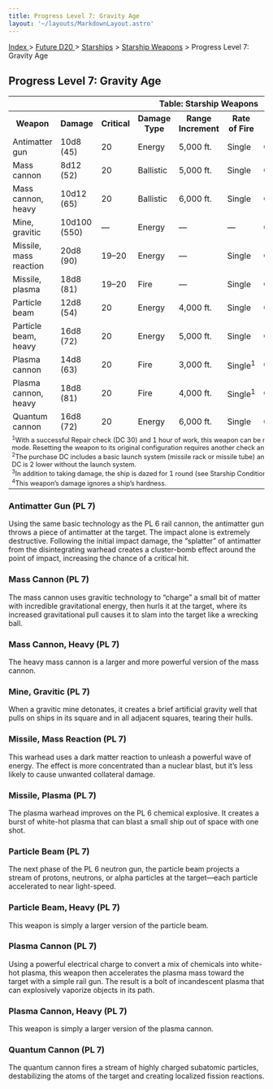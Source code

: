 ```yaml
---
title: Progress Level 7: Gravity Age
layout: '~/layouts/MarkdownLayout.astro'
---
```


[ Index ](/) > [ Future D20 ](/future.d20.srd) > [Starships](/future.d20.srd/starships) > [Starship Weapons](/future.d20.srd/starships/starship) > Progress Level 7: Gravity Age

## Progress Level 7: Gravity Age


<table> <tr><th colspan="9">Table: Starship Weapons</th></tr> <tr><th>Weapon</th><th>Damage</th><th>Critical</th><th>Damage Type</th><th>Range Increment</th><th>Rate of Fire</th><th>Minimum Ship Size</th><th>Purchase DC</th><th>Restriction</th></tr> <tr><td>Antimatter gun</td><td>10d8 (45)</td><td>20</td><td>Energy</td><td>5,000 ft.</td><td>Single</td><td>Colossal</td><td>38</td><td>Mil (+3)</td></tr> <tr class="shaded"><td>Mass cannon</td><td>8d12 (52)</td><td>20</td><td>Ballistic</td><td>5,000 ft.</td><td>Single</td><td>Gargantuan</td><td>37</td><td>Lic (+1)</td></tr> <tr><td>Mass cannon, heavy</td><td>10d12 (65)</td><td>20</td><td>Ballistic</td><td>6,000 ft.</td><td>Single</td><td>Colossal</td><td>40</td><td>Res (+2)</td></tr> <tr class="shaded"><td>Mine, gravitic</td><td>10d100 (550)</td><td>—</td><td>Energy</td><td>—</td><td>—</td><td>Colossal</td><td>43</td><td>Mil (+3)</td></tr> <tr><td>Missile, mass reaction</td><td>20d8 (90)</td><td>19–20</td><td>Energy</td><td>—</td><td>Single</td><td>Colossal</td><td>502</td><td>Mil (+3)</td></tr> <tr class="shaded"><td>Missile, plasma</td><td>18d8 (81)</td><td>19–20</td><td>Fire</td><td>—</td><td>Single</td><td>Gargantuan</td><td>462</td><td>Res (+2)</td></tr> <tr><td>Particle beam</td><td>12d8 (54)</td><td>20</td><td>Energy</td><td>4,000 ft.</td><td>Single</td><td>Gargantuan</td><td>36</td><td>Res (+2)</td></tr> <tr class="shaded"><td>Particle beam, heavy</td><td>16d8 (72)</td><td>20</td><td>Energy</td><td>5,000 ft.</td><td>Single</td><td>Colossal</td><td>39</td><td>Res (+2)</td></tr> <tr><td>Plasma cannon</td><td>14d8 (63)</td><td>20</td><td>Fire</td><td>3,000 ft.</td><td>Single<sup>1</sup></td><td>Gargantuan</td><td>36</td><td>Lic (+1)</td></tr> <tr class="shaded"><td>Plasma cannon, heavy</td><td>18d8 (81)</td><td>20</td><td>Fire</td><td>4,000 ft.</td><td>Single<sup>1</sup></td><td>Colossal</td><td>39</td><td>Res (+2)</td></tr> <tr><td>Quantum cannon</td><td>16d8 (72)</td><td>20</td><td>Energy</td><td>6,000 ft.</td><td>Single</td><td>Gargantuan</td><td>41</td><td>Res (+2)</td></tr> <tr><td colspan="9" style="text-align: left; font-size: .8em;"> <sup>1</sup>With a successful Repair check (DC 30) and 1 hour of work, this weapon can be modified for semiautomatic or automatic fire mode. Resetting the weapon to its original configuration requires another check and another hour of labor.<br/> <sup>2</sup>The purchase DC includes a basic launch system (missile rack or missile tube) and eight missiles with warheads. The purchase DC is 2 lower without the launch system.<br/> <sup>3</sup>In addition to taking damage, the ship is dazed for 1 round (see Starship Condition Summary).<br/> <sup>4</sup>This weapon’s damage ignores a ship’s hardness.<br/> </td></tr> </table>



### Antimatter Gun (PL 7)

Using the same basic technology as the PL 6 rail cannon, the antimatter gun
throws a piece of antimatter at the target. The impact alone is extremely
destructive. Following the initial impact damage, the “splatter” of antimatter
from the disintegrating warhead creates a cluster-bomb effect around the point
of impact, increasing the chance of a critical hit.

### Mass Cannon (PL 7)

The mass cannon uses gravitic technology to “charge” a small bit of matter
with incredible gravitational energy, then hurls it at the target, where its
increased gravitational pull causes it to slam into the target like a wrecking
ball.

### Mass Cannon, Heavy (PL 7)

The heavy mass cannon is a larger and more powerful version of the mass
cannon.

### Mine, Gravitic (PL 7)

When a gravitic mine detonates, it creates a brief artificial gravity well
that pulls on ships in its square and in all adjacent squares, tearing their
hulls.

### Missile, Mass Reaction (PL 7)

This warhead uses a dark matter reaction to unleash a powerful wave of energy.
The effect is more concentrated than a nuclear blast, but it’s less likely to
cause unwanted collateral damage.

### Missile, Plasma (PL 7)

The plasma warhead improves on the PL 6 chemical explosive. It creates a burst
of white-hot plasma that can blast a small ship out of space with one shot.

### Particle Beam (PL 7)

The next phase of the PL 6 neutron gun, the particle beam projects a stream of
protons, neutrons, or alpha particles at the target—each particle accelerated
to near light-speed.

### Particle Beam, Heavy (PL 7)

This weapon is simply a larger version of the particle beam.

### Plasma Cannon (PL 7)

Using a powerful electrical charge to convert a mix of chemicals into white-
hot plasma, this weapon then accelerates the plasma mass toward the target
with a simple rail gun. The result is a bolt of incandescent plasma that can
explosively vaporize objects in its path.

### Plasma Cannon, Heavy (PL 7)

This weapon is simply a larger version of the plasma cannon.

### Quantum Cannon (PL 7)

The quantum cannon fires a stream of highly charged subatomic particles,
destabilizing the atoms of the target and creating localized fission
reactions.

